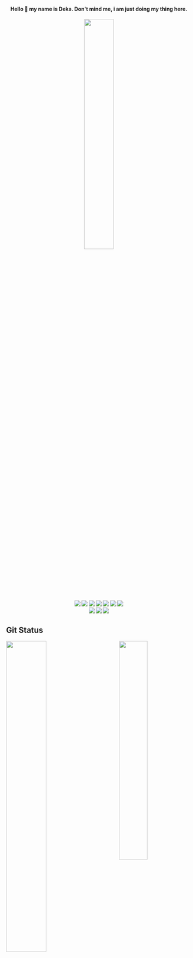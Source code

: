 <h4 align="center"> Hello 👋 my name is Deka. Don't mind me, i am just doing my thing here. <h4>
<div>    
  <div align="center">
    <img width="40%" src="https://github-readme-streak-stats.herokuapp.com/?user=dekapd99&theme=shades-of-purple" />
  </div>
    
  <br>
  
  <div align="center">
    <img src="https://img.shields.io/badge/c%23-%23239120.svg?style=for-the-badge&logo=c-sharp&logoColor=white" />
    <img src="https://img.shields.io/badge/dart-%230175C2.svg?style=for-the-badge&logo=dart&logoColor=white" />
    <img src="https://img.shields.io/badge/swift-F54A2A?style=for-the-badge&logo=swift&logoColor=white" />
    <img src="https://img.shields.io/badge/html5-%23E34F26.svg?style=for-the-badge&logo=html5&logoColor=white" />
    <img src="https://img.shields.io/badge/java-%23ED8B00.svg?style=for-the-badge&logo=java&logoColor=white" />
    <img src="https://img.shields.io/badge/python-3670A0?style=for-the-badge&logo=python&logoColor=white" />
    <img src="https://img.shields.io/badge/css3-%231572B6.svg?style=for-the-badge&logo=css3&logoColor=white" />
  </div>
  
  <div align="center">
    <img src="https://img.shields.io/badge/Sketch-FFB387?style=for-the-badge&logo=sketch&logoColor=white" />
    <img src="https://img.shields.io/badge/figma-%23F24E1E.svg?style=for-the-badge&logo=figma&logoColor=white" />
    <img src="https://img.shields.io/badge/blender-%23F5792A.svg?style=for-the-badge&logo=blender&logoColor=white" />
  </div>
</div>

## Git Status
<div>
  <img align="left" width="46.5%" src="https://github-readme-stats.vercel.app/api?username=dekapd99&show_icons=true&theme=shades-of-purple" />
  <img align="right" width="39%" src="https://github-readme-stats.vercel.app/api/top-langs/?username=dekapd99&layout=compact&theme=shades-of-purple" />
</div>
